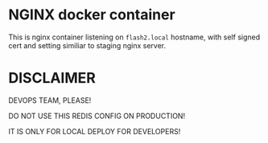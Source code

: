 NGINX docker container
=====================


This is nginx container listening on `flash2.local` hostname,
with self signed cert and setting similiar to staging nginx server.


DISCLAIMER
========================
DEVOPS TEAM, PLEASE!

DO NOT USE THIS REDIS CONFIG ON PRODUCTION!

IT IS ONLY FOR LOCAL DEPLOY FOR DEVELOPERS!

